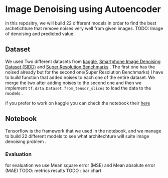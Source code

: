 # Image Denoising using Autoencoder 
in this repositry, we will build 22 different models in order to find the best archetichture that remove noises very well  from given images.
TODO: Image of denoising and predicted value
## Dataset
We used Two different datasets from [kaggle](https://www.kaggle.com),  [Smartphone Image Denoising Dataset (SIDD)](https://www.kaggle.com/datasets/rajat95gupta/smartphone-image-denoising-dataset) and 
[Super Resolution Benchmarks](https://www.kaggle.com/datasets/jesucristo/super-resolution-benchmarks) . 
The first one has the noised already but for the  second one(Super Resolution Benchmarks) I have to build function that added noises to each one of the entire dataset. 
We merge the two after adding noises to the second one and then we implement `tf.data.Dataset.from_tensor_slices` to load the data to the models .

if you prefer to work on kaggle you can check the notebook their  [here](https://www.kaggle.com/code/otmanheddouch/image-denoising-using-autoencoder/notebook?scriptVersionId=157356759)

## Notebook 
Tensorflow is the framework that we used in the notebook, and we manage to build 22 different models to see what architechture will suite image denoising problem .

### Evaluation 
for evaluation we use Mean square error (MSE) and Mean absolute error (MAE)
TODO: metrics results
TODO : bar chart 



